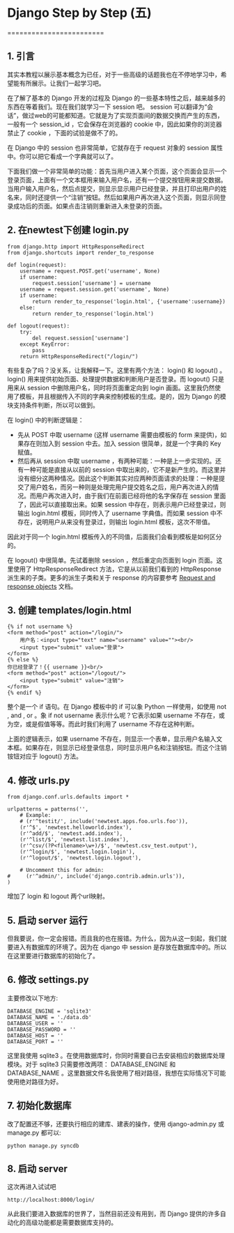 # Django Step by Step (五)
========================

## 1. 引言

其实本教程以展示基本概念为已任，对于一些高级的话题我也在不停地学习中，希望能有所展示。让我们一起学习吧。

在了解了基本的 Django 开发的过程及 Django 的一些基本特性之后，越来越多的东西在等着我们。现在我们就学习一下 session 吧。 session 可以翻译为“会话”，做过web的可能都知道。它就是为了实现页面间的数据交换而产生的东西，一般有一个 session_id ，它会保存在浏览器的 cookie 中，因此如果你的浏览器禁止了 cookie ，下面的试验是做不了的。

在 Django 中的 session 也非常简单，它就存在于 request 对象的 session 属性中。你可以把它看成一个字典就可以了。

下面我们做一个非常简单的功能：首先当用户进入某个页面，这个页面会显示一个登录页面，上面有一个文本框用来输入用户名，还有一个提交按钮用来提交数据。当用户输入用户名，然后点提交，则显示显示用户已经登录，并且打印出用户的姓名来，同时还提供一个“注销”按钮。然后如果用户再次进入这个页面，则显示同登录成功后的页面。如果点击注销则重新进入未登录的页面。

## 2. 在newtest下创建 login.py

```
from django.http import HttpResponseRedirect
from django.shortcuts import render_to_response

def login(request):
    username = request.POST.get('username', None)
    if username:
        request.session['username'] = username
    username = request.session.get('username', None)
    if username:
        return render_to_response('login.html', {'username':username})
    else:
        return render_to_response('login.html')

def logout(request):
    try:
        del request.session['username']
    except KeyError:
        pass
    return HttpResponseRedirect("/login/")
```

有些复杂了吗？没关系，让我解释一下。这里有两个方法： login() 和 logout() 。 login() 用来提供初始页面、处理提供数据和判断用户是否登录。而 logout() 只是用来从 session 中删除用户名，同时将页面重定向到 login 画面。这里我仍然使用了模板，并且根据传入不同的字典来控制模板的生成。是的，因为 Django 的模块支持条件判断，所以可以做到。

在 login() 中的判断逻辑是：

*   先从 POST 中取 username (这样 username 需要由模板的 form 来提供)，如果存在则加入到 session 中去。加入 session 很简单，就是一个字典的 Key 赋值。
*   然后再从 session 中取 username ，有两种可能：一种是上一步实现的。还有一种可能是直接从以前的 session 中取出来的，它不是新产生的。而这里并没有细分这两种情况。因此这个判断其实对应两种页面请求的处理：一种是提交了用户姓名，而另一种则是处理完用户提交姓名之后，用户再次进入的情况。而用户再次进入时，由于我们在前面已经将他的名字保存在 session 里面了，因此可以直接取出来。如果 session 中存在，则表示用户已经登录过，则输出 login.html 模板，同时传入了 username 字典值。而如果 session 中不存在，说明用户从来没有登录过，则输出 login.html 模板，这次不带值。
    
因此对于同一个 login.html 模板传入的不同值，后面我们会看到模板是如何区分的。

在 logout() 中很简单。先试着删除 session ，然后重定向页面到 login 页面。这里使用了 HttpResponseRedirect 方法，它是从以前我们看到的 HttpResponse 派生来的子类。更多的派生子类和关于 response 的内容要参考 [Request and response objects](http://www.djangoproject.com/documentation/request_response/) 文档。

## 3. 创建 templates/login.html

```
{% if not username %}
<form method="post" action="/login/">
    用户名：<input type="text" name="username" value=""><br/>
    <input type="submit" value="登录">
</form>
{% else %}
你已经登录了！{{ username }}<br/>
<form method="post" action="/logout/">
    <input type="submit" value="注销">
</form>
{% endif %}
```

整个是一个 if 语句。在 Django 模板中的 if 可以象 Python 一样使用，如使用 not , and , or 。象 if not username 表示什么呢？它表示如果 username 不存在，或为空，或是假值等等。而此时我们利用了 username 不存在这种判断。

上面的逻辑表示，如果 username 不存在，则显示一个表单，显示用户名输入文本框。如果存在，则显示已经登录信息，同时显示用户名和注销按钮。而这个注销铵钮对应于 logout() 方法。

## 4. 修改 urls.py

```
from django.conf.urls.defaults import *

urlpatterns = patterns('',
    # Example:
    # (r'^testit/', include('newtest.apps.foo.urls.foo')),
    (r'^$', 'newtest.helloworld.index'),
    (r'^add/$', 'newtest.add.index'),
    (r'^list/$', 'newtest.list.index'),
    (r'^csv/(?P<filename>\w+)/$', 'newtest.csv_test.output'),
    (r'^login/$', 'newtest.login.login'),
    (r'^logout/$', 'newtest.login.logout'),

    # Uncomment this for admin:
#     (r'^admin/', include('django.contrib.admin.urls')),
)
```

增加了 login 和 logout 两个url映射。

## 5. 启动 server 运行

但我要说，你一定会报错。而且我的也在报错。为什么，因为从这一刻起，我们就要进入有数据库的环境了。因为在 django 中 session 是存放在数据库中的。所以在这里要进行数据库的初始化了。

## 6. 修改 settings.py

主要修改以下地方:

```
DATABASE_ENGINE = 'sqlite3'
DATABASE_NAME = './data.db'
DATABASE_USER = ''
DATABASE_PASSWORD = ''
DATABASE_HOST = ''
DATABASE_PORT = ''
```

这里我使用 sqlite3 。在使用数据库时，你同时需要自已去安装相应的数据库处理模块。对于 sqlite3 只需要修改两项： DATABASE_ENGINE 和 DATABASE_NAME 。这里数据文件名我使用了相对路径，我想在实际情况下可能使用绝对路径为好。

## 7. 初始化数据库

改了配置还不够，还要执行相应的建库、建表的操作，使用 django-admin.py 或 manage.py 都可以:

```
python manage.py syncdb
```

## 8. 启动 server

这次再进入试试吧

```
http://localhost:8000/login/
```

从此我们要进入数据库的世界了，当然目前还没有用到，而 Django 提供的许多自动化的高级功能都是需要数据库支持的。